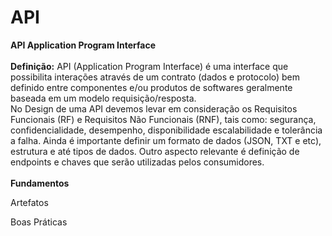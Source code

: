# API
</H2><B>API Application Program Interface</B></H2><BR>
<BR> 
<B>Definição:</B>
API (Application Program Interface) é uma interface que possibilita interações através de um contrato (dados e protocolo) bem definido entre componentes e/ou produtos de softwares geralmente baseada em um modelo requisição/resposta.<BR>
No Design de uma API devemos levar em consideração os Requisitos Funcionais (RF) e Requisitos Não Funcionais (RNF), tais como: segurança, confidencialidade, desempenho, disponibilidade escalabilidade e tolerância a falha. Ainda é importante definir um formato de dados (JSON, TXT e etc), estrutura e até tipos de dados. Outro aspecto relevante é definição de endpoints e chaves que serão utilizadas pelos consumidores.<BR> 
<BR>
  <B>Fundamentos</B>

Artefatos 

Boas Práticas
